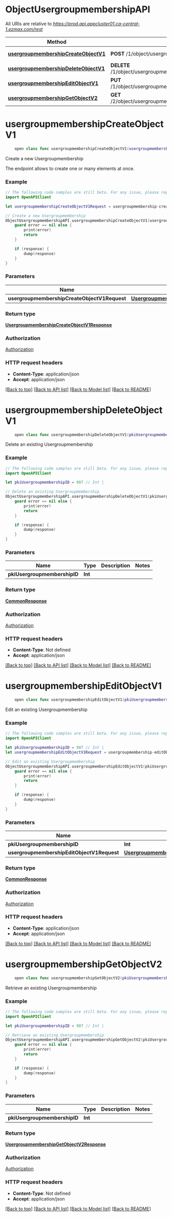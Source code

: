 # ObjectUsergroupmembershipAPI

All URIs are relative to *https://prod.api.appcluster01.ca-central-1.ezmax.com/rest*

Method | HTTP request | Description
------------- | ------------- | -------------
[**usergroupmembershipCreateObjectV1**](ObjectUsergroupmembershipAPI.md#usergroupmembershipcreateobjectv1) | **POST** /1/object/usergroupmembership | Create a new Usergroupmembership
[**usergroupmembershipDeleteObjectV1**](ObjectUsergroupmembershipAPI.md#usergroupmembershipdeleteobjectv1) | **DELETE** /1/object/usergroupmembership/{pkiUsergroupmembershipID} | Delete an existing Usergroupmembership
[**usergroupmembershipEditObjectV1**](ObjectUsergroupmembershipAPI.md#usergroupmembershipeditobjectv1) | **PUT** /1/object/usergroupmembership/{pkiUsergroupmembershipID} | Edit an existing Usergroupmembership
[**usergroupmembershipGetObjectV2**](ObjectUsergroupmembershipAPI.md#usergroupmembershipgetobjectv2) | **GET** /2/object/usergroupmembership/{pkiUsergroupmembershipID} | Retrieve an existing Usergroupmembership


# **usergroupmembershipCreateObjectV1**
```swift
    open class func usergroupmembershipCreateObjectV1(usergroupmembershipCreateObjectV1Request: UsergroupmembershipCreateObjectV1Request, completion: @escaping (_ data: UsergroupmembershipCreateObjectV1Response?, _ error: Error?) -> Void)
```

Create a new Usergroupmembership

The endpoint allows to create one or many elements at once.

### Example
```swift
// The following code samples are still beta. For any issue, please report via http://github.com/OpenAPITools/openapi-generator/issues/new
import OpenAPIClient

let usergroupmembershipCreateObjectV1Request = usergroupmembership-createObject-v1-Request(aObjUsergroupmembership: [usergroupmembership-RequestCompound()]) // UsergroupmembershipCreateObjectV1Request | 

// Create a new Usergroupmembership
ObjectUsergroupmembershipAPI.usergroupmembershipCreateObjectV1(usergroupmembershipCreateObjectV1Request: usergroupmembershipCreateObjectV1Request) { (response, error) in
    guard error == nil else {
        print(error)
        return
    }

    if (response) {
        dump(response)
    }
}
```

### Parameters

Name | Type | Description  | Notes
------------- | ------------- | ------------- | -------------
 **usergroupmembershipCreateObjectV1Request** | [**UsergroupmembershipCreateObjectV1Request**](UsergroupmembershipCreateObjectV1Request.md) |  | 

### Return type

[**UsergroupmembershipCreateObjectV1Response**](UsergroupmembershipCreateObjectV1Response.md)

### Authorization

[Authorization](../README.md#Authorization)

### HTTP request headers

 - **Content-Type**: application/json
 - **Accept**: application/json

[[Back to top]](#) [[Back to API list]](../README.md#documentation-for-api-endpoints) [[Back to Model list]](../README.md#documentation-for-models) [[Back to README]](../README.md)

# **usergroupmembershipDeleteObjectV1**
```swift
    open class func usergroupmembershipDeleteObjectV1(pkiUsergroupmembershipID: Int, completion: @escaping (_ data: CommonResponse?, _ error: Error?) -> Void)
```

Delete an existing Usergroupmembership



### Example
```swift
// The following code samples are still beta. For any issue, please report via http://github.com/OpenAPITools/openapi-generator/issues/new
import OpenAPIClient

let pkiUsergroupmembershipID = 987 // Int | 

// Delete an existing Usergroupmembership
ObjectUsergroupmembershipAPI.usergroupmembershipDeleteObjectV1(pkiUsergroupmembershipID: pkiUsergroupmembershipID) { (response, error) in
    guard error == nil else {
        print(error)
        return
    }

    if (response) {
        dump(response)
    }
}
```

### Parameters

Name | Type | Description  | Notes
------------- | ------------- | ------------- | -------------
 **pkiUsergroupmembershipID** | **Int** |  | 

### Return type

[**CommonResponse**](CommonResponse.md)

### Authorization

[Authorization](../README.md#Authorization)

### HTTP request headers

 - **Content-Type**: Not defined
 - **Accept**: application/json

[[Back to top]](#) [[Back to API list]](../README.md#documentation-for-api-endpoints) [[Back to Model list]](../README.md#documentation-for-models) [[Back to README]](../README.md)

# **usergroupmembershipEditObjectV1**
```swift
    open class func usergroupmembershipEditObjectV1(pkiUsergroupmembershipID: Int, usergroupmembershipEditObjectV1Request: UsergroupmembershipEditObjectV1Request, completion: @escaping (_ data: CommonResponse?, _ error: Error?) -> Void)
```

Edit an existing Usergroupmembership



### Example
```swift
// The following code samples are still beta. For any issue, please report via http://github.com/OpenAPITools/openapi-generator/issues/new
import OpenAPIClient

let pkiUsergroupmembershipID = 987 // Int | 
let usergroupmembershipEditObjectV1Request = usergroupmembership-editObject-v1-Request(objUsergroupmembership: usergroupmembership-RequestCompound()) // UsergroupmembershipEditObjectV1Request | 

// Edit an existing Usergroupmembership
ObjectUsergroupmembershipAPI.usergroupmembershipEditObjectV1(pkiUsergroupmembershipID: pkiUsergroupmembershipID, usergroupmembershipEditObjectV1Request: usergroupmembershipEditObjectV1Request) { (response, error) in
    guard error == nil else {
        print(error)
        return
    }

    if (response) {
        dump(response)
    }
}
```

### Parameters

Name | Type | Description  | Notes
------------- | ------------- | ------------- | -------------
 **pkiUsergroupmembershipID** | **Int** |  | 
 **usergroupmembershipEditObjectV1Request** | [**UsergroupmembershipEditObjectV1Request**](UsergroupmembershipEditObjectV1Request.md) |  | 

### Return type

[**CommonResponse**](CommonResponse.md)

### Authorization

[Authorization](../README.md#Authorization)

### HTTP request headers

 - **Content-Type**: application/json
 - **Accept**: application/json

[[Back to top]](#) [[Back to API list]](../README.md#documentation-for-api-endpoints) [[Back to Model list]](../README.md#documentation-for-models) [[Back to README]](../README.md)

# **usergroupmembershipGetObjectV2**
```swift
    open class func usergroupmembershipGetObjectV2(pkiUsergroupmembershipID: Int, completion: @escaping (_ data: UsergroupmembershipGetObjectV2Response?, _ error: Error?) -> Void)
```

Retrieve an existing Usergroupmembership



### Example
```swift
// The following code samples are still beta. For any issue, please report via http://github.com/OpenAPITools/openapi-generator/issues/new
import OpenAPIClient

let pkiUsergroupmembershipID = 987 // Int | 

// Retrieve an existing Usergroupmembership
ObjectUsergroupmembershipAPI.usergroupmembershipGetObjectV2(pkiUsergroupmembershipID: pkiUsergroupmembershipID) { (response, error) in
    guard error == nil else {
        print(error)
        return
    }

    if (response) {
        dump(response)
    }
}
```

### Parameters

Name | Type | Description  | Notes
------------- | ------------- | ------------- | -------------
 **pkiUsergroupmembershipID** | **Int** |  | 

### Return type

[**UsergroupmembershipGetObjectV2Response**](UsergroupmembershipGetObjectV2Response.md)

### Authorization

[Authorization](../README.md#Authorization)

### HTTP request headers

 - **Content-Type**: Not defined
 - **Accept**: application/json

[[Back to top]](#) [[Back to API list]](../README.md#documentation-for-api-endpoints) [[Back to Model list]](../README.md#documentation-for-models) [[Back to README]](../README.md)

